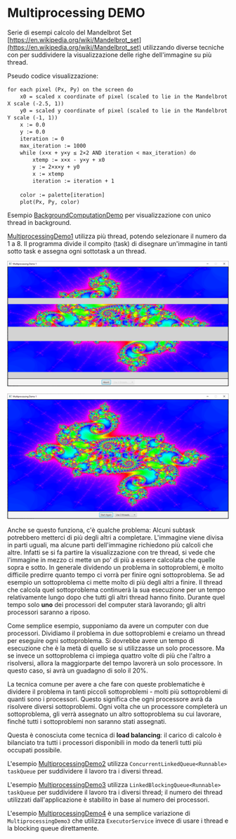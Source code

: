 # Multiprocessing DEMO

Serie di esempi calcolo del Mandelbrot Set [https://en.wikipedia.org/wiki/Mandelbrot_set](https://en.wikipedia.org/wiki/Mandelbrot_set)  utilizzando diverse tecniche
con per suddividere la visualizzazione delle righe dell'immagine su più thread.

Pseudo codice visualizzazione:

```
for each pixel (Px, Py) on the screen do
    x0 = scaled x coordinate of pixel (scaled to lie in the Mandelbrot X scale (-2.5, 1))
    y0 = scaled y coordinate of pixel (scaled to lie in the Mandelbrot Y scale (-1, 1))
    x := 0.0
    y := 0.0
    iteration := 0
    max_iteration := 1000
    while (x×x + y×y ≤ 2×2 AND iteration < max_iteration) do
        xtemp := x×x - y×y + x0
        y := 2×x×y + y0
        x := xtemp
        iteration := iteration + 1
 
    color := palette[iteration]
    plot(Px, Py, color)

```

Esempio [BackgroundComputationDemo](./src/BackgroundComputationDemo.java) per visualizzazione con unico thread in background.

[MultiprocessingDemo1](./src/MultiprocessingDemo1.java) utilizza più thread, potendo selezionare il numero da 1 a 8. Il programma divide il compito
(task) di disegnare un'immagine in tanti sotto task e assegna ogni sottotask a
un thread.

![](./MultiprocessingDemo.PNG)

![](./MultiprocessingDemo2.PNG)

Anche se questo funziona, c'è qualche problema: Alcuni subtask potrebbero metterci di più degli altri a completare. L'immagine viene divisa in parti uguali, ma alcune parti dell'immagine richiedono più calcoli che altre. Infatti se si fa partire la visualizzazione con tre thread, si vede che l'immagine in mezzo ci mette un po' di più a essere calcolata che quelle sopra
e sotto. In generale dividendo un problema in sottoproblemi, è molto difficile
predirre quanto tempo ci vorrà per finire ogni sottoproblema. Se ad esempio
un sottoproblema ci mette molto di più degli altri a finire. Il thread che
calcola quel sottoproblema continuerà la sua esecuzione per un tempo relativamente lungo dopo che tutti gli altri thread hanno finito. Durante
quel tempo solo **uno** dei processori del computer starà lavorando; gli altri
processori saranno a riposo.

Come semplice esempio, supponiamo da avere un computer con due processori. Dividiamo il problema in due sottoproblemi e creiamo un thread per
eseguire ogni sottoproblema. Si dovrebbe avere un tempo di esecuzione
che è la metà di quello se si utilizzasse un solo processore. Ma se invece
un sottoproblema ci impiega quattro volte di più che l'altro a risolversi, allora la maggiorparte del tempo lavorerà un solo processore. In questo caso, si avrà un guadagno di solo il 20%.

La tecnica comune per avere a che fare con queste problematiche è dividere il
problema in tanti piccoli sottoproblemi - molti più sottoproblemi di quanti sono i processori. Questo significa che ogni processore avrà da risolvere diversi sottoproblemi. Ogni volta che un processore completerà un sottoproblema, gli verrà assegnato un altro sottoproblema su cui lavorare,
finché tutti i sottoproblemi non saranno stati assegnati.

Questa è conosciuta come tecnica di **load balancing**: il carico di calcolo è
bilanciato tra tutti i processori disponibili in modo da tenerli tutti
più occupati possibile.

L'esempio [MultiprocessingDemo2](./src/MultiprocessingDemo2.java) utilizza `ConcurrentLinkedQueue<Runnable> taskQueue` per suddividere il lavoro tra i diversi thread.

L'esempio [MultiprocessingDemo3](./src/MultiprocessingDemo3.java) utilizza `LinkedBlockingQueue<Runnable> taskQueue` per suddividere il lavoro tra i diversi thread; il numero dei thread utilizzati dall'applicazione è stabilito in base al numero dei processori.

L'esempio [MultiprocessingDemo4](./src/MultiprocessingDemo4.java) è
una semplice variazione di `MultiprocessingDemo3` che utilizza `ExecutorService` invece di usare i thread e la blocking queue direttamente. 
